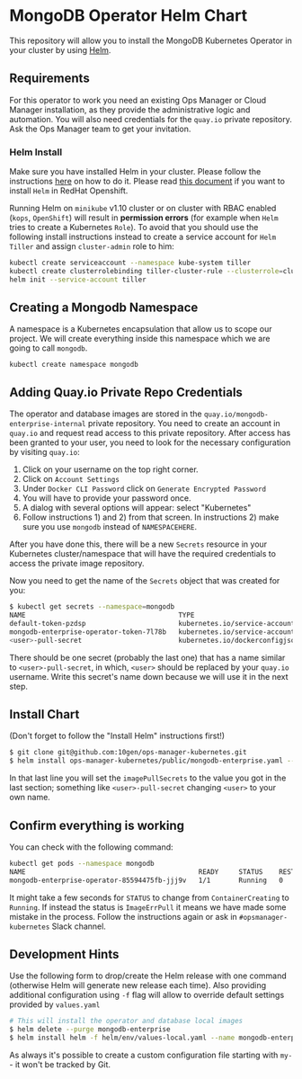 # MongoDB Operator Helm Chart #

This repository will allow you to install the MongoDB Kubernetes
Operator in your cluster by using [Helm](https://github.com/kubernetes/helm).

## Requirements ##

For this operator to work you need an existing Ops Manager or Cloud
Manager installation, as they provide the administrative logic and
automation. You will also need credentials for the `quay.io` private
repository. Ask the Ops Manager team to get your invitation.

### Helm Install ###

Make sure you have installed Helm in your cluster. Please follow the
instructions [here](https://github.com/kubernetes/helm#install) on how
to do it. Please read [this document](https://blog.openshift.com/getting-started-helm-openshift/)
if you want to install `Helm` in RedHat Openshift.

Running Helm on `minikube` v1.10 cluster or on cluster with RBAC enabled (`kops`, `OpenShift`) will
result in **permission errors** (for example when `Helm` tries to create a Kubernetes `Role`).
To avoid that you should use the following install instructions instead to create a service account for `Helm Tiller`
and assign `cluster-admin` role to him:

``` bash
kubectl create serviceaccount --namespace kube-system tiller
kubectl create clusterrolebinding tiller-cluster-rule --clusterrole=cluster-admin --serviceaccount=kube-system:tiller
helm init --service-account tiller
```


## Creating a Mongodb Namespace ##

A namespace is a Kubernetes encapsulation that allow us to scope our
project. We will create everything inside this namespace which we are
going to call `mongodb`.

    kubectl create namespace mongodb

## Adding Quay.io Private Repo Credentials ##

The operator and database images are stored in the
`quay.io/mongodb-enterprise-internal` private repository. You need to
create an account in `quay.io` and request read access to this private
repository. After access has been granted to your user, you need to
look for the necessary configuration by visiting `quay.io`:

1. Click on your username on the top right corner.
2. Click on `Account Settings`
3. Under `Docker CLI Password` click on `Generate Encrypted Password`
4. You will have to provide your password once.
5. A dialog with several options will appear: select "Kubernetes"
6. Follow instructions 1) and 2) from that screen. In instructions 2)
   make sure you use `mongodb` instead of `NAMESPACEHERE`.

After you have done this, there will be a new `Secrets` resource in
your Kubernetes cluster/namespace that will have the required
credentials to access the private image repository.

Now you need to get the name of the `Secrets` object that was created
for you:

``` bash
$ kubectl get secrets --namespace=mongodb
NAME                                      TYPE                                  DATA      AGE
default-token-pzdsp                       kubernetes.io/service-account-token   3         1m
mongodb-enterprise-operator-token-7l78b   kubernetes.io/service-account-token   3         1m
<user>-pull-secret                        kubernetes.io/dockerconfigjson        1         9s
```

There should be one secret (probably the last one) that has a name
similar to `<user>-pull-secret`, in which, `<user>` should be replaced
by your `quay.io` username. Write this secret's name down because we
will use it in the next step.


## Install Chart ##

(Don't forget to follow the "Install Helm" instructions first!)

``` bash
$ git clone git@github.com:10gen/ops-manager-kubernetes.git
$ helm install ops-manager-kubernetes/public/mongodb-enterprise.yaml --set imagePullSecrets=<user>-pull-secret --name mongodb-enterprise
```

In that last line you will set the `imagePullSecrets` to the value you
got in the last section; something like `<user>-pull-secret` changing
`<user>` to your own name.

## Confirm everything is working ##

You can check with the following command:

``` bash
kubectl get pods --namespace mongodb
NAME                                           READY     STATUS    RESTARTS   AGE
mongodb-enterprise-operator-85594475fb-jjj9v   1/1       Running   0          11s
```

It might take a few seconds for `STATUS` to change from
`ContainerCreating` to `Running`. If instead the status is
`ImageErrPull` it means we have made some mistake in the
process. Follow the instructions again or ask in
`#opsmanager-kubernetes` Slack channel.

## Development Hints

Use the following form to drop/create the Helm release with one command (otherwise Helm will generate new release each time).
Also providing additional configuration using `-f` flag will allow to override default settings provided by `values.yaml`

```bash
# This will install the operator and database local images
$ helm delete --purge mongodb-enterprise
$ helm install helm -f helm/env/values-local.yaml --name mongodb-enterprise
```

As always it's possible to create a custom configuration file starting with `my-` - it won't be tracked by Git.
